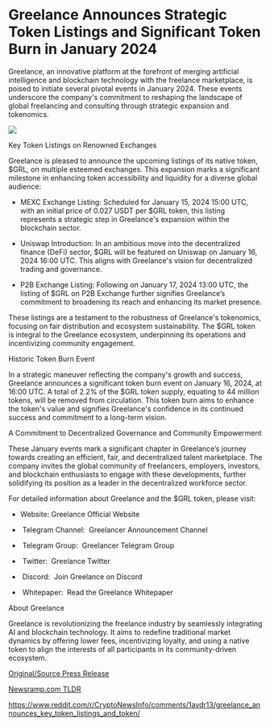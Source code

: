 # Greelance Announces Strategic Token Listings and Significant Token Burn in January 2024

Greelance, an innovative platform at the forefront of merging artificial intelligence and blockchain technology with the freelance marketplace, is poised to initiate several pivotal events in January 2024. These events underscore the company's commitment to reshaping the landscape of global freelancing and consulting through strategic expansion and tokenomics.

![](https://api.blockchainwire.io/uploads/BlockAdventureSRL/editor_image/2c771a8a-93a9-461c-ae96-407053c33277.jpeg)

Key Token Listings on Renowned Exchanges

Greelance is pleased to announce the upcoming listings of its native token, $GRL, on multiple esteemed exchanges. This expansion marks a significant milestone in enhancing token accessibility and liquidity for a diverse global audience:

- MEXC Exchange Listing: Scheduled for January 15, 2024 15:00 UTC, with an initial price of 0.027 USDT per $GRL token, this listing represents a strategic step in Greelance's expansion within the blockchain sector.

- Uniswap Introduction: In an ambitious move into the decentralized finance (DeFi) sector, $GRL will be featured on Uniswap on January 16, 2024 16:00 UTC. This aligns with Greelance's vision for decentralized trading and governance.

- P2B Exchange Listing: Following on January 17, 2024 13:00 UTC, the listing of $GRL on P2B Exchange further signifies Greelance’s commitment to broadening its reach and enhancing its market presence.

These listings are a testament to the robustness of Greelance's tokenomics, focusing on fair distribution and ecosystem sustainability. The $GRL token is integral to the Greelance ecosystem, underpinning its operations and incentivizing community engagement.

Historic Token Burn Event

In a strategic maneuver reflecting the company's growth and success, Greelance announces a significant token burn event on January 16, 2024, at 16:00 UTC. A total of 2.2% of the $GRL token supply, equating to 44 million tokens, will be removed from circulation. This token burn aims to enhance the token's value and signifies Greelance's confidence in its continued success and commitment to a long-term vision.

A Commitment to Decentralized Governance and Community Empowerment

These January events mark a significant chapter in Greelance’s journey towards creating an efficient, fair, and decentralized talent marketplace. The company invites the global community of freelancers, employers, investors, and blockchain enthusiasts to engage with these developments, further solidifying its position as a leader in the decentralized workforce sector.

For detailed information about Greelance and the $GRL token, please visit:

- Website: Greelance Official Website

-  Telegram Channel:  Greelancer Announcement Channel

-  Telegram Group:  Greelancer Telegram Group

-  Twitter:  Greelance Twitter

-  Discord:  Join Greelance on Discord

-  Whitepaper:  Read the Greelance Whitepaper

About Greelance

Greelance is revolutionizing the freelance industry by seamlessly integrating AI and blockchain technology. It aims to redefine traditional market dynamics by offering lower fees, incentivizing loyalty, and using a native token to align the interests of all participants in its community-driven ecosystem. 

[Original/Source Press Release](https://blockchainwire.io/press-release/greelance-announces-strategic-token-listings-and-significant-token-burn-in-january-2024)
                    

[Newsramp.com TLDR](None) 

https://www.reddit.com/r/CryptoNewsInfo/comments/1avdr13/greelance_announces_key_token_listings_and_token/